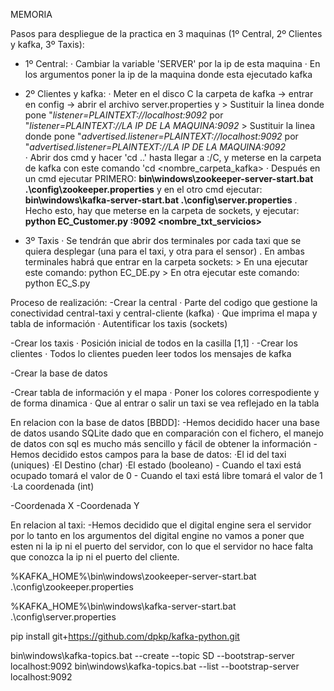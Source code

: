 MEMORIA

Pasos para despliegue de la practica en 3 maquinas (1º Central, 2º Clientes y kafka, 3º Taxis):
  - 1º Central:
    · Cambiar la variable 'SERVER' por la ip de esta maquina
    · En los argumentos poner la ip de la maquina donde esta ejecutado kafka
    
  - 2º Clientes y kafka:
    · Meter en el disco C la carpeta de kafka -> entrar en config -> abrir el archivo server.properties y
          > Sustituir la linea donde pone "*listener=PLAINTEXT://localhost:9092* por "*listener=PLAINTEXT://LA IP DE LA MAQUINA:9092*
          > Sustituir la linea donde pone "*advertised.listener=PLAINTEXT://localhost:9092* por "*advertised.listener=PLAINTEXT://LA IP DE LA MAQUINA:9092*     
    · Abrir dos cmd y hacer 'cd ..' hasta llegar a :/C, y meterse en la carpeta de kafka con este comando 'cd <nombre_carpeta_kafka>
    · Después en un cmd ejecutar PRIMERO: **bin\windows\zookeeper-server-start.bat .\config\zookeeper.properties** y en el otro cmd ejecutar: **bin\windows\kafka-server-start.bat .\config\server.properties**
    . Hecho esto, hay que meterse en la carpeta de sockets, y ejecutar: **python EC_Customer.py <ip de la maquina>:9092 <id cliente> <nombre_txt_servicios>**
    
  - 3º Taxis
    · Se tendrán que abrir dos terminales por cada taxi que se quiera desplegar (una para el taxi, y otra para el sensor)
    . En ambas terminales habrá que entrar en la carpeta sockets:
        > En una ejecutar este comando: python EC_DE.py <IP de la maquina de la central> <Puerto de la central> <Ip del broker> <ID del taxi>
        > En otra ejecutar este comando: python EC_S.py <IP local de la maquina> <Puerto del EC_DE>
        

Proceso de realización:
  -Crear la central
    · Parte del codigo que gestione la conectividad central-taxi y central-cliente (kafka)
    · Que imprima el mapa y tabla de información
    · Autentificar los taxis (sockets)
  
  -Crear los taxis
    · Posición inicial de todos en la casilla [1,1]
    ·
  -Crear los clientes
   · Todos lo clientes pueden leer todos los mensajes de kafka
  
  -Crear la base de datos
    
  -Crear tabla de información y el mapa
    · Poner los colores correspodiente y de forma dinamica
    · Que al entrar o salir un taxi se vea reflejado en la tabla

En relacion con la base de datos [BBDD]:
-Hemos decidido hacer una base de datos usando SQLite dado que en comparación con el fichero, el manejo de datos con sql es mucho más sencillo y fácil de obtener la información
-Hemos decidido estos campos para la base de datos:
·El id del taxi (uniques)
·El Destino (char)
·El estado (booleano)
    - Cuando el taxi está ocupado tomará el valor de 0
    - Cuando el taxi está libre tomará el valor de 1
·La coordenada (int)



-Coordenada X
-Coordenada Y

En relacion al taxi:
-Hemos decidido que el digital engine sera el servidor por lo tanto en los argumentos del digital engine no vamos a poner que esten ni la ip ni el puerto del servidor,
con lo que el servidor no hace falta que conozca la ip ni el puerto del cliente.




%KAFKA_HOME%\bin\windows\zookeeper-server-start.bat .\config\zookeeper.properties

%KAFKA_HOME%\bin\windows\kafka-server-start.bat .\config\server.properties

pip install git+https://github.com/dpkp/kafka-python.git



bin\windows\kafka-topics.bat --create --topic SD --bootstrap-server localhost:9092
bin\windows\kafka-topics.bat --list --bootstrap-server localhost:9092


